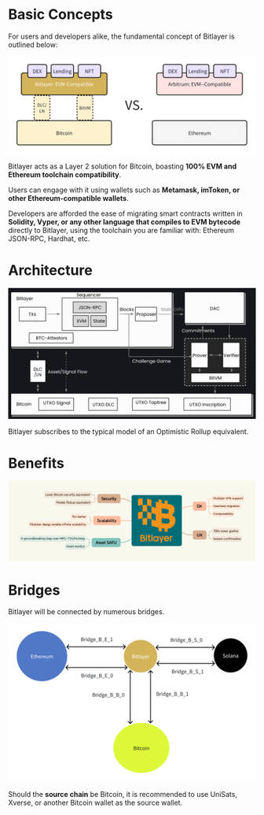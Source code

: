 # Basic Concepts

For users and developers alike, the fundamental concept of Bitlayer is outlined below:

![analog](images/analog-btc-eth.png)

Bitlayer acts as a Layer 2 solution for Bitcoin, boasting **100% EVM and Ethereum toolchain compatibility**.

Users can engage with it using wallets such as **Metamask, imToken, or other Ethereum-compatible wallets**.

Developers are afforded the ease of migrating smart contracts written in **Solidity, Vyper, or any other language that compiles to EVM bytecode** directly to Bitlayer, using the toolchain you are familiar with: Ethereum JSON-RPC, Hardhat, etc.

# Architecture

![arch](images/architecture.png)

Bitlayer subscribes to the typical model of an Optimistic Rollup equivalent.

# Benefits

![benefits](images/benefits.png)

# Bridges

Bitlayer will be connected by numerous bridges.

![bridges](images/bitlayer-bridges.png)

Should the **source chain** be Bitcoin, it is recommended to use UniSats, Xverse, or another Bitcoin wallet as the source wallet.
